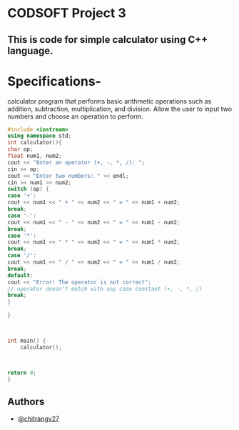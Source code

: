 
# CODSOFT Project 3
This is code for simple calculator using C++ language.
---
# Specifications-
calculator program that performs basic arithmetic
operations such as addition, subtraction, multiplication, and
division. Allow the user to input two numbers and choose an
operation to perform.
```C++
#include <iostream>
using namespace std;
int calculator(){
char op;
float num1, num2;
cout << "Enter an operator (+, -, *, /): ";
cin >> op;
cout << "Enter two numbers: " << endl;
cin >> num1 >> num2;
switch (op) {
case '+':
cout << num1 << " + " << num2 << " = " << num1 + num2;
break;
case '-':
cout << num1 << " - " << num2 << " = " << num1 - num2;
break;
case '*':
cout << num1 << " * " << num2 << " = " << num1 * num2;
break;
case '/':
cout << num1 << " / " << num2 << " = " << num1 / num2;
break;
default:
cout << "Error! The operator is not correct";
// operator doesn't match with any case constant (+, -, *, /)
break;
}
    
}



int main() {
    calculator();



return 0;
}
```



## Authors

- [@chitrangv27](https://github.com/chitrangv27)

